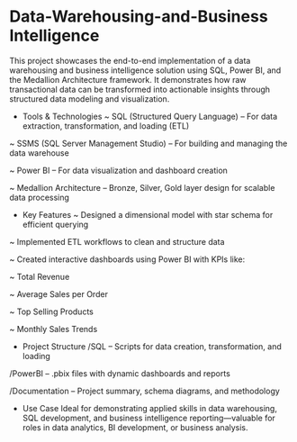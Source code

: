 # Data-Warehousing-and-Business Intelligence

This project showcases the end-to-end implementation of a data warehousing and business intelligence solution using SQL, Power BI, and the Medallion Architecture framework. It demonstrates how raw transactional data can be transformed into actionable insights through structured data modeling and visualization.

- Tools & Technologies
~ SQL (Structured Query Language) – For data extraction, transformation, and loading (ETL)

~ SSMS (SQL Server Management Studio) – For building and managing the data warehouse

~ Power BI – For data visualization and dashboard creation

~ Medallion Architecture – Bronze, Silver, Gold layer design for scalable data processing

- Key Features
~ Designed a dimensional model with star schema for efficient querying

~ Implemented ETL workflows to clean and structure data

~ Created interactive dashboards using Power BI with KPIs like:

~ Total Revenue

~ Average Sales per Order

~ Top Selling Products

~ Monthly Sales Trends

- Project Structure
/SQL – Scripts for data creation, transformation, and loading

/PowerBI – .pbix files with dynamic dashboards and reports

/Documentation – Project summary, schema diagrams, and methodology

- Use Case
Ideal for demonstrating applied skills in data warehousing, SQL development, and business intelligence reporting—valuable for roles in data analytics, BI development, or business analysis.
